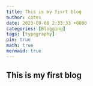```yaml
---
title: This is my fisrt blog
author: cotes
date: 2023-09-08 2:33:33 +0800
categories: [Blogging]
tags: [typography]
pin: true
math: true
mermaid: true
---
```


## This is my first blog